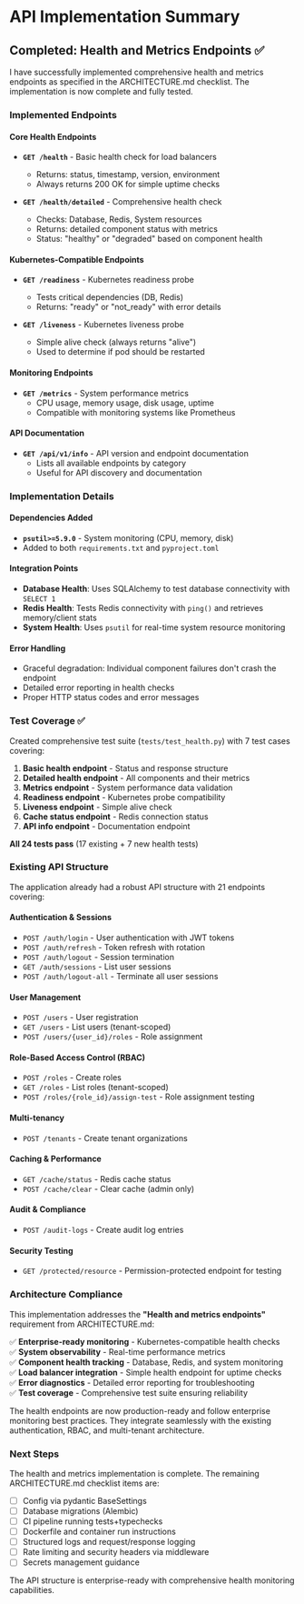 # API Implementation Summary

## Completed: Health and Metrics Endpoints ✅

I have successfully implemented comprehensive health and metrics endpoints as specified in the ARCHITECTURE.md checklist. The implementation is now complete and fully tested.

### Implemented Endpoints

#### Core Health Endpoints
- **`GET /health`** - Basic health check for load balancers
  - Returns: status, timestamp, version, environment
  - Always returns 200 OK for simple uptime checks

- **`GET /health/detailed`** - Comprehensive health check
  - Checks: Database, Redis, System resources
  - Returns: detailed component status with metrics
  - Status: "healthy" or "degraded" based on component health

#### Kubernetes-Compatible Endpoints  
- **`GET /readiness`** - Kubernetes readiness probe
  - Tests critical dependencies (DB, Redis)
  - Returns: "ready" or "not_ready" with error details

- **`GET /liveness`** - Kubernetes liveness probe
  - Simple alive check (always returns "alive")
  - Used to determine if pod should be restarted

#### Monitoring Endpoints
- **`GET /metrics`** - System performance metrics
  - CPU usage, memory usage, disk usage, uptime
  - Compatible with monitoring systems like Prometheus

#### API Documentation
- **`GET /api/v1/info`** - API version and endpoint documentation
  - Lists all available endpoints by category
  - Useful for API discovery and documentation

### Implementation Details

#### Dependencies Added
- **`psutil>=5.9.0`** - System monitoring (CPU, memory, disk)
- Added to both `requirements.txt` and `pyproject.toml`

#### Integration Points
- **Database Health**: Uses SQLAlchemy to test database connectivity with `SELECT 1`
- **Redis Health**: Tests Redis connectivity with `ping()` and retrieves memory/client stats
- **System Health**: Uses `psutil` for real-time system resource monitoring

#### Error Handling
- Graceful degradation: Individual component failures don't crash the endpoint
- Detailed error reporting in health checks
- Proper HTTP status codes and error messages

### Test Coverage ✅

Created comprehensive test suite (`tests/test_health.py`) with 7 test cases covering:

1. **Basic health endpoint** - Status and response structure
2. **Detailed health endpoint** - All components and their metrics
3. **Metrics endpoint** - System performance data validation
4. **Readiness endpoint** - Kubernetes probe compatibility
5. **Liveness endpoint** - Simple alive check
6. **Cache status endpoint** - Redis connection status
7. **API info endpoint** - Documentation endpoint

**All 24 tests pass** (17 existing + 7 new health tests)

### Existing API Structure

The application already had a robust API structure with 21 endpoints covering:

#### Authentication & Sessions
- `POST /auth/login` - User authentication with JWT tokens
- `POST /auth/refresh` - Token refresh with rotation
- `POST /auth/logout` - Session termination
- `GET /auth/sessions` - List user sessions
- `POST /auth/logout-all` - Terminate all user sessions

#### User Management
- `POST /users` - User registration
- `GET /users` - List users (tenant-scoped)
- `POST /users/{user_id}/roles` - Role assignment

#### Role-Based Access Control (RBAC)
- `POST /roles` - Create roles
- `GET /roles` - List roles (tenant-scoped)  
- `POST /roles/{role_id}/assign-test` - Role assignment testing

#### Multi-tenancy
- `POST /tenants` - Create tenant organizations

#### Caching & Performance
- `GET /cache/status` - Redis cache status
- `POST /cache/clear` - Clear cache (admin only)

#### Audit & Compliance
- `POST /audit-logs` - Create audit log entries

#### Security Testing
- `GET /protected/resource` - Permission-protected endpoint for testing

### Architecture Compliance

This implementation addresses the **"Health and metrics endpoints"** requirement from ARCHITECTURE.md:

✅ **Enterprise-ready monitoring** - Kubernetes-compatible health checks  
✅ **System observability** - Real-time performance metrics  
✅ **Component health tracking** - Database, Redis, and system monitoring  
✅ **Load balancer integration** - Simple health endpoint for uptime checks  
✅ **Error diagnostics** - Detailed error reporting for troubleshooting  
✅ **Test coverage** - Comprehensive test suite ensuring reliability  

The health endpoints are now production-ready and follow enterprise monitoring best practices. They integrate seamlessly with the existing authentication, RBAC, and multi-tenant architecture.

### Next Steps

The health and metrics implementation is complete. The remaining ARCHITECTURE.md checklist items are:

- [ ] Config via pydantic BaseSettings  
- [ ] Database migrations (Alembic)
- [ ] CI pipeline running tests+typechecks
- [ ] Dockerfile and container run instructions
- [ ] Structured logs and request/response logging  
- [ ] Rate limiting and security headers via middleware
- [ ] Secrets management guidance

The API structure is enterprise-ready with comprehensive health monitoring capabilities.